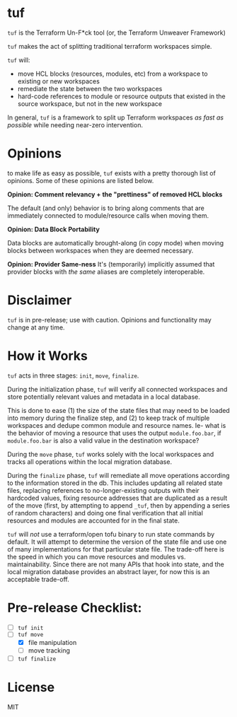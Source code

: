 # tuf

`tuf` is the Terraform Un-F*ck tool (or, the Terraform Unweaver Framework)

`tuf` makes the act of splitting traditional terraform workspaces simple. 

`tuf` will:

- move HCL blocks (resources, modules, etc) from a workspace to existing or new workspaces
- remediate the state between the two workspaces
- hard-code references to module or resource outputs that existed in the source workspace, but not in the new workspace

In general, `tuf` is a framework to split up Terraform workspaces *as fast as possible* while needing near-zero intervention.

# Opinions

to make life as easy as possible, `tuf` exists with a pretty thorough list of opinions. Some of these opinions are listed below.

**Opinion: Comment relevancy + the "prettiness" of removed HCL blocks**

The default (and only) behavior is to bring along comments that are immediately connected to module/resource calls when moving them.

**Opinion: Data Block Portability**

Data blocks are automatically brought-along (in copy mode) when moving blocks between workspaces when they are deemed necessary.

**Opinion: Provider Same-ness**
It's (temporarily) implicitly assumed that provider blocks with *the same* aliases are completely interoperable.

# Disclaimer

`tuf` is in pre-release; use with caution. Opinions and functionality may change at any time.

# How it Works
`tuf` acts in three stages: `init`, `move`, `finalize`.

During the initialization phase, `tuf` will verify all connected workspaces and store potentially relevant values and metadata in a local database. 

This is done to ease (1) the size of the state files that may need to be loaded into memory during the finalize step, and (2) to keep track of multiple workspaces and dedupe common module and resource names. Ie- what is the behavior of moving a resource that uses the output `module.foo.bar`, if `module.foo.bar` is also a valid value in the destination workspace?

During the `move` phase, `tuf` works solely with the local workspaces and tracks all operations within the local migration database.

During the `finalize` phase, `tuf` will remediate all move operations according to the information stored in the db. This includes updating all related state files, replacing references to no-longer-existing outputs with their hardcoded values, fixing resource addresses that are duplicated as a result of the move (first, by attempting to append `_tuf`, then by appending a series of random characters) and doing one final verification that all initial resources and modules are accounted for in the final state.

`tuf` will *not* use a terraform/open tofu binary to run state commands by default. It will attempt to determine the version of the state file and use one of many implementations for that particular state file. The trade-off here is the speed in which you can move resources and modules vs. maintainability. Since there are not many APIs that hook into state, and the local migration database provides an abstract layer, for now this is an acceptable trade-off.

# Pre-release Checklist:
- [ ] `tuf init`
- [ ] `tuf move`
  - [x] file manipulation
  - [ ] move tracking
- [ ] `tuf finalize`

# License

MIT